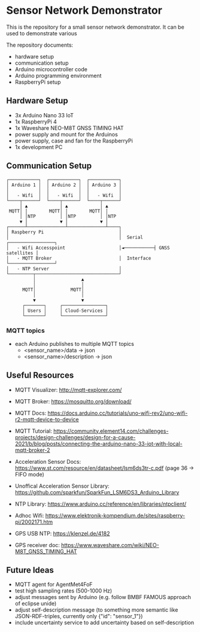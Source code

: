 # Sensor Network Demonstrator

This is the repository for a small sensor network demonstrator.
It can be used to demonstrate various

The repository documents:

- hardware setup
- communication setup
- Arduino microcontroller code
- Arduino programming environment
- RaspberryPi setup

## Hardware Setup

- 3x Arduino Nano 33 IoT
- 1x RaspberryPi 4
- 1x Waveshare NEO-M8T GNSS TIMING HAT
- power supply and mount for the Arduinos
- power supply, case and fan for the RaspberryPi
- 1x development PC

## Communication Setup

```ascii
┌───────────┐  ┌───────────┐  ┌───────────┐
│ Arduino 1 │  │ Arduino 2 │  │ Arduino 3 │
│           │  │           │  │           │
│   - Wifi  │  │   - Wifi  │  │   - Wifi  │
└────┬──────┘  └────┬──────┘  └────┬──────┘
     │ ▲            │ ▲            │ ▲
 MQTT│ │        MQTT│ │        MQTT│ │
     │ │NTP         │ │NTP         │ │NTP
     ▼ │            ▼ │            ▼ │
┌──────┴──────────────┴──────────────┴────┐
│ Raspberry Pi                            │
│                                         │  Serial    ┌─────────────────┐
│   - Wifi Accesspoint                    │◄───────────┤ GNSS satellites │
│   - MQTT Broker                         │  Interface └─────────────────┘
│   - NTP Server                          │
└─────────┬───────────────────────────────┘
          │                 ▲
          │                 │
      MQTT│             MQTT│
          │                 │
          ▼                 ▼
      ┌───────┐     ┌────────────────┐
      │ Users │     │ Cloud-Services │
      └───────┘     └────────────────┘
```

### MQTT topics

- each Arduino publishes to multiple MQTT topics
  - <sensor_name>/data -> json
  - <sensor_name>/description -> json 

## Useful Resources

- MQTT Visualizer: <http://mqtt-explorer.com/>
- MQTT Broker: <https://mosquitto.org/download/>
- MQTT Docs: <https://docs.arduino.cc/tutorials/uno-wifi-rev2/uno-wifi-r2-mqtt-device-to-device>
- MQTT Tutorial: <https://community.element14.com/challenges-projects/design-challenges/design-for-a-cause-2021/b/blog/posts/connecting-the-arduino-nano-33-iot-with-local-mqtt-broker-2>

- Acceleration Sensor Docs: <https://www.st.com/resource/en/datasheet/lsm6ds3tr-c.pdf> (page 36 -> FIFO mode)
- Unoffical Acceleration Sensor Library: <https://github.com/sparkfun/SparkFun_LSM6DS3_Arduino_Library>

- NTP Library: <https://www.arduino.cc/reference/en/libraries/ntpclient/>
- Adhoc Wifi: <https://www.elektronik-kompendium.de/sites/raspberry-pi/2002171.htm>
- GPS USB NTP: <https://klenzel.de/4182>
- GPS receiver doc: <https://www.waveshare.com/wiki/NEO-M8T_GNSS_TIMING_HAT>

## Future Ideas

- MQTT agent for AgentMet4FoF
- test high sampling rates (500-1000 Hz)
- adjust messages sent by Arduino (e.g. follow BMBF FAMOUS approach of eclipse unide)
- adjust self-description message (to something more semantic like JSON-RDF-triples, currently only {"id": "sensor_1"})
- include uncertainty service to add uncertainty based on self-description
